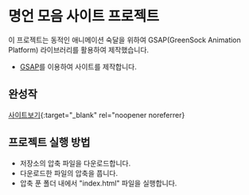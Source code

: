 # 명언 모음 사이트 프로젝트

이 프로젝트는 동적인 애니메이션 숙달을 위하여 GSAP(GreenSock Animation Platform) 라이브러리를 활용하여 제작했습니다.

- [GSAP](https://gsap.com/)를 이용하여 사이트를 제작합니다. 

## 완성작

[사이트보기](https://chu9400-wise-saying.netlify.app/){:target="_blank" rel="noopener noreferrer}

## 프로젝트 실행 방법
- 저장소의 압축 파일을 다운로드합니다.
- 다운로드한 파일의 압축을 풉니다.
- 압축 푼 폴더 내에서 "index.html" 파일을 실행합니다.